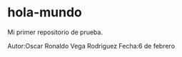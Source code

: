 # hola-mundo
Mi primer repositorio de prueba.

Autor:Oscar Ronaldo Vega Rodriguez
Fecha:6 de febrero
